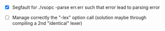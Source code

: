 - [x] Segfault for  ./vsopc -parse err.err such that error lead to parsing error

- [ ] Manage correctly the "-lex" option call (solution maybe through compiling a 2nd "identical" lexer)

